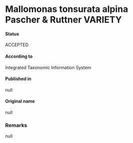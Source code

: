 Mallomonas tonsurata alpina Pascher & Ruttner VARIETY
=======

#### Status
ACCEPTED

#### According to
Integrated Taxonomic Information System

#### Published in
null

#### Original name
null

### Remarks
null